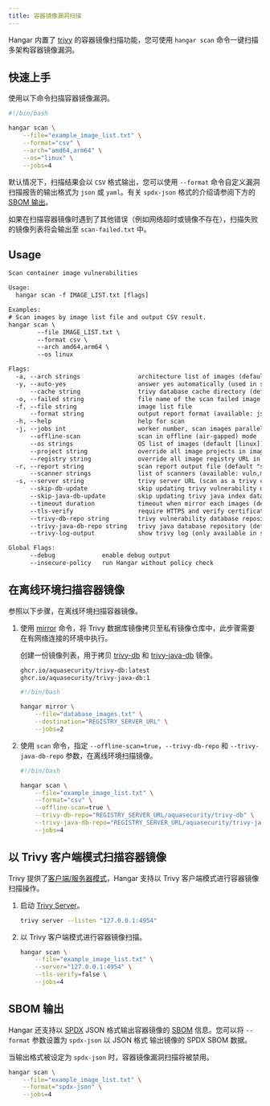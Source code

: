 ```yaml
---
title: 容器镜像漏洞扫描
---
```


Hangar 内置了 [trivy](https://aquasecurity.github.io/trivy/) 的容器镜像扫描功能，您可使用 `hangar scan` 命令一键扫描多架构容器镜像漏洞。

## 快速上手

使用以下命令扫描容器镜像漏洞。

```bash
#!/bin/bash

hangar scan \
    --file="example_image_list.txt" \
    --format="csv" \
    --arch="amd64,arm64" \
    --os="linux" \
    --jobs=4
```

默认情况下，扫描结果会以 `CSV` 格式输出，您可以使用 `--format` 命令自定义漏洞扫描报告的输出格式为 `json` 或 `yaml`。有关 `spdx-json` 格式的介绍请参阅下方的 [SBOM 输出](#sbom-输出)。

如果在扫描容器镜像时遇到了其他错误（例如网络超时或镜像不存在），扫描失败的镜像列表将会输出至 `scan-failed.txt` 中。

## Usage

```txt title="hangar scan --help"
Scan container image vulnerabilities

Usage:
  hangar scan -f IMAGE_LIST.txt [flags]

Examples:
# Scan images by image list file and output CSV result.
hangar scan \
        --file IMAGE_LIST.txt \
        --format csv \
        --arch amd64,arm64 \
        --os linux

Flags:
  -a, --arch strings                architecture list of images (default [amd64,arm64])
  -y, --auto-yes                    answer yes automatically (used in shell script)
      --cache string                trivy database cache directory (default "/home/starry-s/.cache/trivy")
  -o, --failed string               file name of the scan failed image list (default "scan-failed.txt")
  -f, --file string                 image list file
      --format string               output report format (available: json/yaml/csv/spdx-json) (default "csv")
  -h, --help                        help for scan
  -j, --jobs int                    worker number, scan images parallelly (1-20) (default 1)
      --offline-scan                scan in offline (air-gapped) mode
      --os strings                  OS list of images (default [linux])
      --project string              override all image projects in image list
      --registry string             override all image registry URL in image list
  -r, --report string               scan report output file (default "scan-report.[FORMAT]")
      --scanner strings             list of scanners (available: vuln,misconfig,secret,license) (default [vuln])
  -s, --server string               trivy server URL (scan as a trivy client mode)
      --skip-db-update              skip updating trivy vulnerability database
      --skip-java-db-update         skip updating trivy java index database
      --timeout duration            timeout when mirror each images (default 10m0s)
      --tls-verify                  require HTTPS and verify certificates (default true)
      --trivy-db-repo string        trivy vulnerability database repository (default "ghcr.io/aquasecurity/trivy-db")
      --trivy-java-db-repo string   trivy java database repository (default "ghcr.io/aquasecurity/trivy-java-db")
      --trivy-log-output            show trivy log (only available in single worker mode)

Global Flags:
      --debug             enable debug output
      --insecure-policy   run Hangar without policy check
```

## 在离线环境扫描容器镜像

参照以下步骤，在离线环境扫描容器镜像。

1. 使用 [mirror](/docs/v1.8/mirror/mirror) 命令，将 Trivy 数据库镜像拷贝至私有镜像仓库中，此步骤需要在有网络连接的环境中执行。

    创建一份镜像列表，用于拷贝 [trivy-db](https://github.com/aquasecurity/trivy-db/pkgs/container/trivy-db) 和 [trivy-java-db](https://github.com/aquasecurity/trivy-java-db/pkgs/container/trivy-java-db) 镜像。

    ```txt title="database_images.txt"
    ghcr.io/aquasecurity/trivy-db:latest
    ghcr.io/aquasecurity/trivy-java-db:1
    ```

    ```bash
    #!/bin/bash

    hangar mirror \
        --file="database_images.txt" \
        --destination="REGISTRY_SERVER_URL" \
        --jobs=2
    ```

1. 使用 `scan` 命令，指定 `--offline-scan=true`，`--trivy-db-repo` 和 `--trivy-java-db-repo` 参数，在离线环境扫描镜像。

    ```bash
    #!/bin/bash

    hangar scan \
        --file="example_image_list.txt" \
        --format="csv" \
        --offline-scan=true \
        --trivy-db-repo="REGISTRY_SERVER_URL/aquasecurity/trivy-db" \
        --trivy-java-db-repo="REGISTRY_SERVER_URL/aquasecurity/trivy-java-db" \
        --jobs=4
    ```

## 以 Trivy 客户端模式扫描容器镜像

Trivy 提供了[客户端/服务器模式](https://aquasecurity.github.io/trivy/v0.50/docs/references/modes/client-server/)，Hangar 支持以 Trivy 客户端模式进行容器镜像扫描操作。

1. 启动 [Trivy Server](https://aquasecurity.github.io/trivy/v0.50/docs/references/configuration/cli/trivy_server/)。

    ```bash
    trivy server --listen "127.0.0.1:4954"
    ```

1. 以 Trivy 客户端模式进行容器镜像扫描。

    ```bash
    hangar scan \
        --file="example_image_list.txt" \
        --server="127.0.0.1:4954" \
        --tls-verify=false \
        --jobs=4
    ```

## SBOM 输出

Hangar 还支持以 [SPDX](https://spdx.dev/) JSON 格式输出容器镜像的 [SBOM](https://cyclonedx.org/capabilities/sbom/) 信息。您可以将 `--format` 参数设置为 `spdx-json` 以 JSON 格式 输出镜像的 SPDX SBOM 数据。

当输出格式被设定为 `spdx-json` 时，容器镜像漏洞扫描将被禁用。

```bash
hangar scan \
    --file="example_image_list.txt" \
    --format="spdx-json" \
    --jobs=4
```
